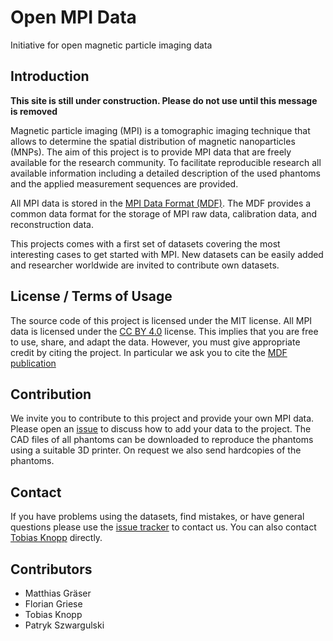 # Open MPI Data

Initiative for open magnetic particle imaging data

## Introduction

**This site is still under construction. Please do not use until this message is removed**

Magnetic particle imaging (MPI) is a tomographic imaging technique that allows
to determine the spatial distribution of magnetic nanoparticles (MNPs). The aim
of this project is to provide MPI data that are freely available for the research
community. To facilitate reproducible research all available
information including a detailed description of the used phantoms and the applied
measurement sequences are provided.

All MPI data is stored in the [MPI Data Format (MDF)](https://github.com/MagneticParticleImaging/MDF).
The MDF provides a common data format for the storage of MPI raw data, calibration data,
and reconstruction data.

This projects comes with a first set of datasets covering the most interesting
cases to get started with MPI. New datasets can be easily added and researcher worldwide
are invited to contribute own datasets.

## License / Terms of Usage

The source code of this project is licensed under the MIT license. All MPI data is licensed
under the [CC BY 4.0](https://creativecommons.org/licenses/by/4.0/) license. This implies that
you are free to use, share, and adapt the data. However, you must give appropriate credit by citing the project. In particular we ask you to cite the [MDF publication](http://arxiv.org/abs/1602.06072)

## Contribution

We invite you to contribute to this project and provide your own MPI data. Please open an
[issue](https://github.com/MagneticParticleImaging/OpenMPIData.jl/issues) to discuss how
to add your data to the project. The CAD files of all phantoms can be downloaded to reproduce the phantoms using a suitable 3D printer. On request we also send hardcopies of the phantoms. 

## Contact

If you have problems using the datasets, find mistakes, or have general questions please use
the [issue tracker](https://github.com/MagneticParticleImaging/OpenMPIData.jl/issues) to contact us.
You can also contact [Tobias Knopp](https://www.tuhh.de/ibi/people/tobias-knopp.html) directly.

## Contributors

* Matthias Gräser
* Florian Griese
* Tobias Knopp
* Patryk Szwargulski
